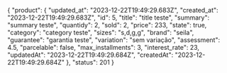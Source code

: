 {
	"product": {
		"updated_at": "2023-12-22T19:49:29.683Z",
		"created_at": "2023-12-22T19:49:29.683Z",
		"id": 5,
		"title": "title teste",
		"summary": "summary teste",
		"quantidy": 2,
		"sold": 2,
		"price": 233,
		"state": true,
		"category": "category teste",
		"sizes": "s,d,g,g",
		"brand": "seila",
		"guarantee": "garantia teste",
		"variation": "sem variação",
		"assessment": 4.5,
		"parcelable": false,
		"max_installments": 3,
		"interest_rate": 23,
		"updatedAt": "2023-12-22T19:49:29.684Z",
		"createdAt": "2023-12-22T19:49:29.684Z"
	},
	"status": 201
}